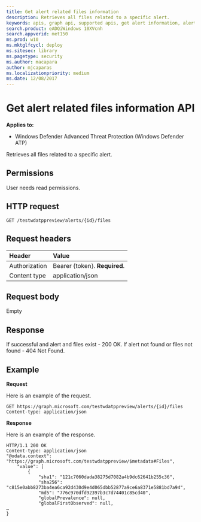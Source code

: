 ```yaml
---
title: Get alert related files information 
description: Retrieves all files related to a specific alert.
keywords: apis, graph api, supported apis, get alert information, alert information, related files
search.product: eADQiWindows 10XVcnh
search.appverid: met150
ms.prod: w10
ms.mktglfcycl: deploy
ms.sitesec: library
ms.pagetype: security
ms.author: macapara
author: mjcaparas
ms.localizationpriority: medium
ms.date: 12/08/2017
---
```


# Get alert related files information API

**Applies to:**

- Windows Defender Advanced Threat Protection (Windows Defender ATP)



Retrieves all files related to a specific alert.

## Permissions
User needs read permissions.

## HTTP request
```
GET /testwdatppreview/alerts/{id}/files
```

## Request headers

Header | Value 
:---|:---
Authorization | Bearer {token}. **Required**.
Content type | application/json


## Request body
Empty

## Response
If successful and alert and files exist - 200 OK.
If alert not found or files not found - 404 Not Found.


## Example

**Request**

Here is an example of the request.

```
GET https://graph.microsoft.com/testwdatppreview/alerts/{id}/files
Content-type: application/json
```

**Response**

Here is an example of the response.


```
HTTP/1.1 200 OK
Content-type: application/json
"@odata.context": "https://graph.microsoft.com/testwdatppreview/$metadata#Files",
    "value": [
        {
            "sha1": "121c7060dada38275d7082a4b9dc62641b255c36",
            "sha256": "c815e0abb8273ba4ea6ca92d430d9e4d065dbb52877a9ce6a8371e5881bd7a94",
            "md5": "776c970dfd92397b3c7d74401c85cd40",
            "globalPrevalence": null,
            "globalFirstObserved": null,
…
}

```
